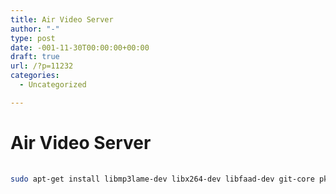 ```yaml
---
title: Air Video Server
author: "-"
type: post
date: -001-11-30T00:00:00+00:00
draft: true
url: /?p=11232
categories:
  - Uncategorized

---
```

# Air Video Server
```bash
  
sudo apt-get install libmp3lame-dev libx264-dev libfaad-dev git-core pkg-config openjdk-8-jre avahi-daemon avahi-discover libnss-mdns samba yasm
  
```